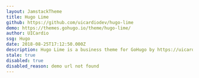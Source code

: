 ```yaml
---
layout: JamstackTheme
title: Hugo Lime
github: https://github.com/uicardiodev/hugo-lime
demo: https://themes.gohugo.io/theme/hugo-lime/
author: UICardio
ssg: Hugo
date: 2018-08-25T17:12:50.000Z
description: Hugo Lime is a business theme for GoHugo by https://uicard.io
stale: true
disabled: true
disabled_reason: demo url not found
---
```

